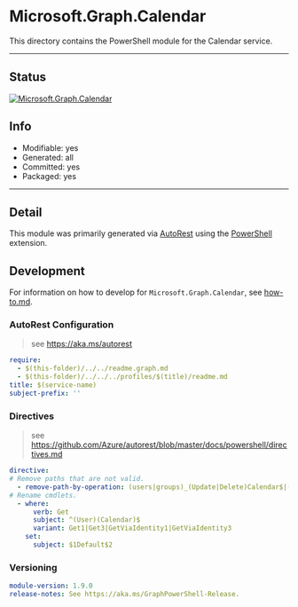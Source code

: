 <!-- region Generated -->
# Microsoft.Graph.Calendar
This directory contains the PowerShell module for the Calendar service.

---
## Status
[![Microsoft.Graph.Calendar](https://img.shields.io/powershellgallery/v/Microsoft.Graph.Calendar.svg?style=flat-square&label=Microsoft.Graph.Calendar "Microsoft.Graph.Calendar")](https://www.powershellgallery.com/packages/Microsoft.Graph.Calendar/)

## Info
- Modifiable: yes
- Generated: all
- Committed: yes
- Packaged: yes

---
## Detail
This module was primarily generated via [AutoRest](https://github.com/Azure/autorest) using the [PowerShell](https://github.com/Azure/autorest.powershell) extension.

## Development
For information on how to develop for `Microsoft.Graph.Calendar`, see [how-to.md](how-to.md).
<!-- endregion -->

### AutoRest Configuration

> see https://aka.ms/autorest

``` yaml
require:
  - $(this-folder)/../../readme.graph.md
  - $(this-folder)/../../../profiles/$(title)/readme.md
title: $(service-name)
subject-prefix: ''
```

### Directives

> see https://github.com/Azure/autorest/blob/master/docs/powershell/directives.md

``` yaml
directive:
# Remove paths that are not valid.
  - remove-path-by-operation: (users|groups)_(Update|Delete)Calendar$|(users|groups)..*_(Get|Create|Update|Delete)CalendarView$|(users|groups).(calendar|calendars).calendarView.*$|(users|groups).calendar_.*Events$|users.calendars_(Get|Update|Delete)Events$|(users|groups).(calendar|calendars).events.*$|(users|groups)_.*CalendarView$|(users|groups).calendarView.*$|users.calendarGroups_(Get|Update|Delete)Calendars$|users.calendarGroups.calendars.*$|(groups|users).events_(Create|Update|Create)Calendar$|(users|groups).events.calendar.*$
# Rename cmdlets.
  - where:
      verb: Get
      subject: ^(User)(Calendar)$
      variant: Get1|Get3|GetViaIdentity1|GetViaIdentity3
    set:
      subject: $1Default$2

```
### Versioning

``` yaml
module-version: 1.9.0
release-notes: See https://aka.ms/GraphPowerShell-Release.
```
